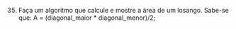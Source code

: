 35. Faça um algoritmo que calcule e mostre a área de um losango.
Sabe-se que: A = (diagonal_maior * diagonal_menor)/2; 